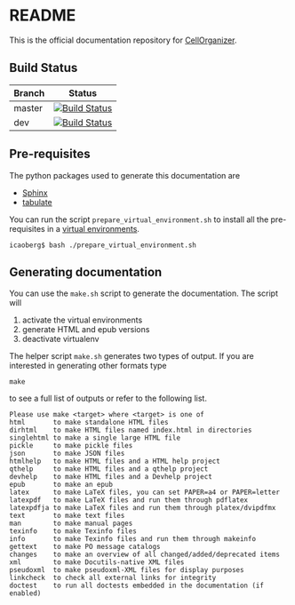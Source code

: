 # README

This is the official documentation repository for [CellOrganizer](http://www.cellorganizer.org).

## Build Status

| Branch | Status |
| --- | --- |
| master | [![Build Status](http://developers.compbio.cs.cmu.edu:8080/buildStatus/icon?job=cellorganizer-docs-master-glnx64)](http://developers.compbio.cs.cmu.edu:8080/job/cellorganizer-docs-master-glnx64/) |
| dev | [![Build Status](http://developers.compbio.cs.cmu.edu:8080/buildStatus/icon?job=cellorganizer-docs-dev-glnx64)](http://developers.compbio.cs.cmu.edu:8080/job/cellorganizer-docs-dev-glnx64/) |

## Pre-requisites
The python packages used to generate this documentation are

* [Sphinx](http://www.sphinx-doc.org/en/stable/)
* [tabulate](https://pypi.python.org/pypi/tabulate)

You can run the script `prepare_virtual_environment.sh` to install all the pre-requisites in a [virtual environments](https://virtualenv.readthedocs.org/en/latest/).

```shell
icaoberg$ bash ./prepare_virtual_environment.sh
```

## Generating documentation
You can use the `make.sh` script to generate the documentation. The script will

1. activate the virtual environments
2. generate HTML and epub versions
3. deactivate virtualenv

The helper script `make.sh` generates two types of output. If you are interested in generating other formats
type

```
make
```

to see a full list of outputs or refer to the following list.

    Please use make <target> where <target> is one of
    html       to make standalone HTML files
    dirhtml    to make HTML files named index.html in directories
    singlehtml to make a single large HTML file
    pickle     to make pickle files
    json       to make JSON files
    htmlhelp   to make HTML files and a HTML help project
    qthelp     to make HTML files and a qthelp project
    devhelp    to make HTML files and a Devhelp project
    epub       to make an epub
    latex      to make LaTeX files, you can set PAPER=a4 or PAPER=letter
    latexpdf   to make LaTeX files and run them through pdflatex
    latexpdfja to make LaTeX files and run them through platex/dvipdfmx
    text       to make text files
    man        to make manual pages
    texinfo    to make Texinfo files
    info       to make Texinfo files and run them through makeinfo
    gettext    to make PO message catalogs
    changes    to make an overview of all changed/added/deprecated items
    xml        to make Docutils-native XML files
    pseudoxml  to make pseudoxml-XML files for display purposes
    linkcheck  to check all external links for integrity
    doctest    to run all doctests embedded in the documentation (if enabled)

